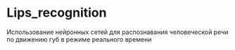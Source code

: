 # Lips_recognition
Использование нейронных сетей для распознавания человеческой речи по движению губ в режиме реального времени
